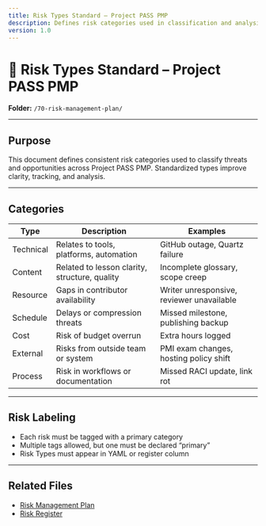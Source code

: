 ```yaml
---
title: Risk Types Standard – Project PASS PMP
description: Defines risk categories used in classification and analysis.
version: 1.0
---
```


# 🧱 Risk Types Standard – Project PASS PMP  
**Folder:** `/70-risk-management-plan/`

---

## Purpose

This document defines consistent risk categories used to classify threats and opportunities across Project PASS PMP. Standardized types improve clarity, tracking, and analysis.

---

## Categories

| Type | Description | Examples |
|------|-------------|----------|
| Technical | Relates to tools, platforms, automation | GitHub outage, Quartz failure |
| Content | Related to lesson clarity, structure, quality | Incomplete glossary, scope creep |
| Resource | Gaps in contributor availability | Writer unresponsive, reviewer unavailable |
| Schedule | Delays or compression threats | Missed milestone, publishing backup |
| Cost | Risk of budget overrun | Extra hours logged |
| External | Risks from outside team or system | PMI exam changes, hosting policy shift |
| Process | Risk in workflows or documentation | Missed RACI update, link rot |

---

## Risk Labeling

- Each risk must be tagged with a primary category  
- Multiple tags allowed, but one must be declared “primary”  
- Risk Types must appear in YAML or register column

---

## Related Files

- [Risk Management Plan](pla-risk-management.md)  
- [Risk Register](log-risk-register.md)
